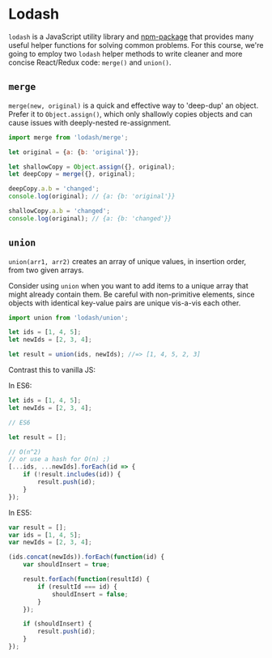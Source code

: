 # Lodash

`lodash` is a JavaScript utility library and [npm-package][lodash] that provides many useful helper functions for solving common problems. For this course, we're going to employ two `lodash` helper methods to write cleaner and more concise React/Redux code: `merge()` and `union()`.

## `merge`

`merge(new, original)` is a quick and effective way to 'deep-dup' an object. Prefer it to `Object.assign()`, which only shallowly copies objects and can cause issues with deeply-nested re-assignment.

```js
import merge from 'lodash/merge';

let original = {a: {b: 'original'}};

let shallowCopy = Object.assign({}, original);
let deepCopy = merge({}, original);

deepCopy.a.b = 'changed';
console.log(original); // {a: {b: 'original'}}

shallowCopy.a.b = 'changed';
console.log(original); // {a: {b: 'changed'}}
```

## `union`

`union(arr1, arr2)` creates an array of unique values, in insertion order, from two given arrays.

Consider using `union` when you want to add items to a unique array that
might already contain them. Be careful with non-primitive elements, since objects with identical key-value
pairs are unique vis-a-vis each other.

```js
import union from 'lodash/union';

let ids = [1, 4, 5];
let newIds = [2, 3, 4];

let result = union(ids, newIds); //=> [1, 4, 5, 2, 3]
```

Contrast this to vanilla JS:

In ES6:

```js
let ids = [1, 4, 5];
let newIds = [2, 3, 4];

// ES6

let result = [];

// O(n^2) 
// or use a hash for O(n) ;)
[...ids, ...newIds].forEach(id => {
	if (!result.includes(id)) {
		result.push(id);
	}
});
```

In ES5:

```js
var result = [];
var ids = [1, 4, 5];
var newIds = [2, 3, 4];

(ids.concat(newIds)).forEach(function(id) {
	var shouldInsert = true;

	result.forEach(function(resultId) {
		if (resultId === id) {
			shouldInsert = false;
		}
	});

	if (shouldInsert) {
		result.push(id);
	}
});
```

[lodash]: https://www.npmjs.com/package/lodash
